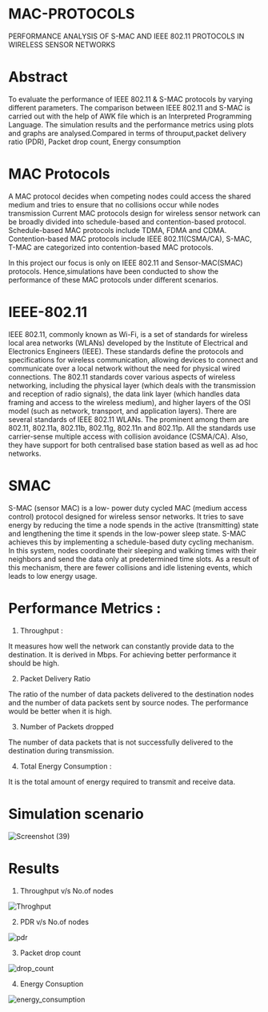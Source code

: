 # MAC-PROTOCOLS
PERFORMANCE ANALYSIS OF S-MAC  AND IEEE 802.11 PROTOCOLS IN  WIRELESS SENSOR NETWORKS

# Abstract
To evaluate the performance of IEEE 802.11 & S-MAC protocols by varying different parameters. The comparison between IEEE 802.11 and S-MAC is carried out with the help of AWK file which is an Interpreted Programming Language. The simulation results and the performance metrics using plots and graphs are analysed.Compared in terms of throuput,packet delivery ratio (PDR), Packet drop count, Energy consumption 

# MAC Protocols
A MAC protocol decides when competing nodes could access the shared medium and tries to ensure that no collisions occur while nodes transmission
Current MAC protocols design for wireless sensor network can be broadly divided into schedule-based and contention-based protocol.
Schedule-based MAC protocols include TDMA, FDMA and CDMA.
Contention-based MAC protocols include IEEE 802.11(CSMA/CA), S-MAC, T-MAC are categorized into contention-based MAC protocols.

In this project our focus is only on IEEE 802.11 and Sensor-MAC(SMAC) protocols. Hence,simulations have been conducted to show the performance of these MAC protocols under different scenarios.

# IEEE-802.11
IEEE 802.11, commonly known as Wi-Fi, is a set of standards for wireless local area networks (WLANs) developed by the Institute of Electrical and Electronics Engineers (IEEE). These standards define the protocols and specifications for wireless communication, allowing devices to connect and communicate over a local network without the need for physical wired connections. The 802.11 standards cover various aspects of wireless networking, including the physical layer (which deals with the transmission and reception of radio signals), the data link layer (which handles data framing and access to the wireless medium), and higher layers of the OSI model (such as network, transport, and application layers). There are several standards of IEEE 802.11 WLANs. The prominent among them are 802.11, 802.11a, 802.11b, 802.11g, 802.11n and 802.11p. All the standards use carrier-sense multiple access with collision avoidance (CSMA/CA). Also, they have support for both centralised base station based as well as ad hoc networks.

# SMAC
S-MAC (sensor MAC) is a low- power duty cycled MAC (medium access control) protocol designed for wireless sensor networks. It tries to save energy by reducing the time a node spends in the active (transmitting) state and lengthening the time it spends in the low-power sleep state. S-MAC achieves this by implementing a schedule-based duty cycling mechanism. In this system, nodes coordinate their sleeping and walking times with their neighbors and send the data only at predetermined time slots. As a result of this mechanism, there are fewer collisions and idle listening events, which leads to low energy usage.

# Performance Metrics :

1. Throughput :

It measures how well the network can constantly provide data to the destination. It is derived in Mbps. For achieving better performance it should be high. 

2. Packet Delivery Ratio 

The ratio of the number of data packets delivered to the destination nodes and the number of data packets sent by source nodes. The performance would be better when it is high. 

3. Number of Packets dropped 

The number of data packets that is not successfully delivered to the destination during transmission.

4. Total Energy Consumption :

It is the total amount of energy required to transmit and receive data.

# Simulation scenario

![Screenshot (39)](https://github.com/sai-kumar2413/MAC-PROTOCOLS/assets/119105780/6d7f5c6f-2c97-4c24-ab14-61c9030a8fdc)


# Results

1. Throughput v/s No.of nodes
   
![Throghput](https://github.com/sai-kumar2413/MAC-PROTOCOLS/assets/119105780/24edccea-7f4b-45b3-aced-ee98dbb0341d)

2. PDR v/s No.of nodes

![pdr](https://github.com/sai-kumar2413/MAC-PROTOCOLS/assets/119105780/f847fc00-9cac-42ba-aa83-758b966a59ce)


3. Packet drop count

![drop_count](https://github.com/sai-kumar2413/MAC-PROTOCOLS/assets/119105780/24100a43-d20c-47ec-b440-c951414bddcb)


4. Energy Consuption

![energy_consumption](https://github.com/sai-kumar2413/MAC-PROTOCOLS/assets/119105780/a7db84a7-57f3-44e6-ab80-d7110842bcb4)
